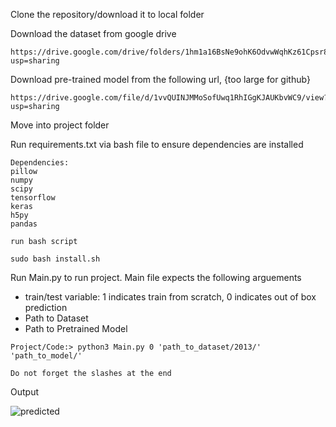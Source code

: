 Clone the repository/download it to local folder

Download the dataset from google drive

```
https://drive.google.com/drive/folders/1hm1a16BsNe9ohK6OdvwWqhKz61Cpsr8r?usp=sharing
```

Download pre-trained model from the following url, {too large for github}

```
https://drive.google.com/file/d/1vvQUINJMMoSofUwq1RhIGgKJAUKbvWC9/view?usp=sharing
```

Move into project folder

Run requirements.txt via bash file to ensure dependencies are installed

```
Dependencies:
pillow
numpy
scipy
tensorflow
keras
h5py
pandas
```
```
run bash script

sudo bash install.sh
```

Run Main.py to run project. Main file expects the following arguements

- train/test variable: 1 indicates train from scratch, 0 indicates out of box prediction
- Path to Dataset
- Path to Pretrained Model

```
Project/Code:> python3 Main.py 0 'path_to_dataset/2013/' 'path_to_model/' 

Do not forget the slashes at the end
```

Output

![predicted](https://user-images.githubusercontent.com/29556523/33593643-455070a6-d95e-11e7-9894-2d663a3e70f0.jpg)

